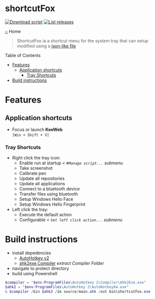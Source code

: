<h1> shortcutFox </h1>

[![Download script](https://img.shields.io/github/downloads/yetenol/shortcutFox/total.svg)](https://github.com/yetenol/shortcutFox/releases/latest/download/shortcutFox.exe)
[![List releases](https://img.shields.io/github/release/yetenol/shortcutFox.svg)](https://github.com/yetenol/shortcutFox/releases)

[⌂](README.md) Home

> ShortcutFox ia a shortcut menu for the system tray
> that can setup modified using a [json-like file](source/trayLayout.ahk)

Table of Contents
- [Features](#features)
  - [Application shortcuts](#application-shortcuts)
    - [Tray Shortcuts](#tray-shortcuts)
- [Build instructions](#build-instructions)

# Features
## Application shortcuts
- Focus or launch **KeeWeb**  
    `[Win + Shift + V]` 

### Tray Shortcuts
- Right click the tray icon:
    - Enable run at startup _< `#Manage script...` submenu_
    - Take screenshot
    - Calibrate pen
    - Update all repositories
    - Update all applications
    - Connect to a bluetooth device
    - Transfer files using bluetooth
    - Setup Windows Hello Face
    - Setup Windows Hello Fingerprint
- Left click the tray:
    - Execute the default action
    - Configurable _< `Set left click action...` submenu_

# Build instructions
- install depedencies
    - [AutoHotkey v2](https://www.autohotkey.com/download/ahk-v2.zip)
    - [ahk2exe Compiler](https://www.autohotkey.com/download/ahk.zip) _extract Compiler Folder_
- navigate to protect directory
- build using Powershell
```powershell
$compiler = "$env:ProgramFiles\AutoHotkey 2\Compiler\Ahk2Exe.exe"
$ahk2 = "$env:ProgramFiles\AutoHotkey 2\AutoHotkey64.exe"
& $compiler /bin $ahk2 /in source/main.ahk /out bin\shortcutFox.exe
```